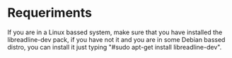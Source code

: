 # Requeriments
If you are in a Linux bassed system, make sure that you have installed the libreadline-dev pack, if you have not it and you are in some Debian bassed distro, you can install it just typing "#sudo apt-get install libreadline-dev".
